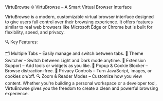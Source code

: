 VirtuBrowse
🌐 VirtuBrowse – A Smart Virtual Browser Interface

VirtuBrowse is a modern, customizable virtual browser interface designed to give users full control over their browsing experience. It offers features similar to real web browsers like Microsoft Edge or Chrome but is built for flexibility, speed, and privacy.

🔍 Key Features:

🗂️ Multiple Tabs – Easily manage and switch between tabs.
🌙 Theme Switcher – Switch between Light and Dark mode anytime.
🧩 Extension Support – Add tools or widgets as you like.
🚫 Popup & Cookie Blocker – Browse distraction-free.
🔐 Privacy Controls – Turn JavaScript, images, or cookies on/off.
🔍 Zoom & Reader Modes – Customize how you view content.
Whether you're building a personal workspace or a developer tool, VirtuBrowse gives you the freedom to create a clean and powerful browsing experience.
